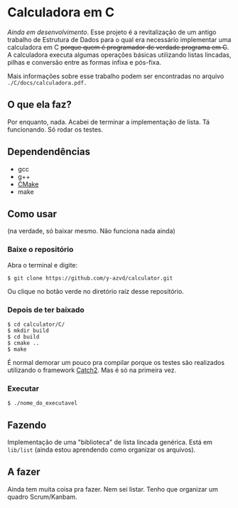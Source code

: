 <!-- trash -->
# Calculadora em C
_Ainda em desenvolvimento_. Esse projeto é a revitalização de um antigo trabalho
de Estrutura de Dados para o qual era necessário implementar uma calculadora em C
~~porque quem é programador de verdade programa em C~~. A calculadora executa algumas
operações básicas utilizando listas lincadas, pilhas e conversão entre as formas infixa
e pós-fixa.

Mais informações sobre esse trabalho podem ser encontradas no arquivo `./C/docs/calculadora.pdf.`


## O que ela faz?
Por enquanto, nada. Acabei de terminar a implementação de lista. Tá funcionando. Só rodar os testes.


## Dependendências
* gcc
* g++
* [CMake](https://cmake.org/)
* make


## Como usar
(na verdade, só baixar mesmo. Não funciona nada ainda)


### Baixe o repositório
Abra o terminal e digite:

```
$ git clone https://github.com/y-azvd/calculator.git
```

Ou clique no botão verde no diretório raíz desse repositório.

### Depois de ter baixado
```
$ cd calculator/C/
$ mkdir build
$ cd build
$ cmake ..
$ make
```

É normal demorar um pouco pra compilar porque os testes são realizados utilizando
o framework [Catch2](https://github.com/catchorg/Catch2). Mas é só na primeira vez.


### Executar
```
$ ./nome_do_executavel
```


## Fazendo
Implementação de uma "biblioteca" de lista lincada genérica. Está em `lib/list`
(ainda estou aprendendo como organizar os arquivos).


## A fazer
Ainda tem muita coisa pra fazer. Nem sei listar. Tenho que organizar um
quadro Scrum/Kanbam.
